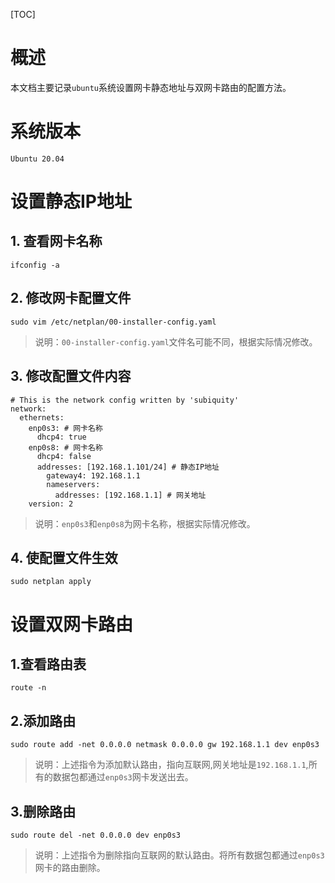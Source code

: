 [TOC]

# 概述

本文档主要记录`ubuntu`系统设置网卡静态地址与双网卡路由的配置方法。

# 系统版本

`Ubuntu 20.04`

# 设置静态IP地址

## 1. 查看网卡名称

```shell
ifconfig -a
```

## 2. 修改网卡配置文件

```shell
sudo vim /etc/netplan/00-installer-config.yaml
```

> 说明：`00-installer-config.yaml`文件名可能不同，根据实际情况修改。

## 3. 修改配置文件内容

```shell
# This is the network config written by 'subiquity'
network:
  ethernets:
    enp0s3: # 网卡名称
      dhcp4: true
    enp0s8: # 网卡名称
      dhcp4: false
      addresses: [192.168.1.101/24] # 静态IP地址
        gateway4: 192.168.1.1
        nameservers:
          addresses: [192.168.1.1] # 网关地址
    version: 2
```

> 说明：`enp0s3`和`enp0s8`为网卡名称，根据实际情况修改。


## 4. 使配置文件生效

```shell
sudo netplan apply
```

# 设置双网卡路由

## 1.查看路由表

```shell
route -n
```

## 2.添加路由

```shell
sudo route add -net 0.0.0.0 netmask 0.0.0.0 gw 192.168.1.1 dev enp0s3
```
> 说明：上述指令为添加默认路由，指向互联网,网关地址是`192.168.1.1`,所有的数据包都通过`enp0s3`网卡发送出去。

## 3.删除路由
    
```shell
sudo route del -net 0.0.0.0 dev enp0s3
```
> 说明：上述指令为删除指向互联网的默认路由。将所有数据包都通过`enp0s3`网卡的路由删除。
